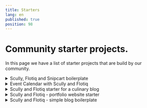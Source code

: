 ```yaml
---
title: Starters
lang: en
published: true
position: 98
---
```


# Community starter projects.

In this page we have a list of starter projects that are build by our community.

<details>
<summary>Scully, Flotiq and Snipcart boilerplate</summary>

## Details

Build an e-commerce site with Scully, Snipcart and Flotiq.

You will get a simple, functional e-commerce website with your own products, running live on the Internet.

Uses Flotiq Angular SDK, which simplifies development!

Few clicks to deploy your project to Netlify!

[Scully, Flotiq and Snipcart boilerplate](https://github.com/flotiq/scully-products-starter)

</details>

<details>
<summary>Event Calendar with Scully and Flotiq</summary>

## Details

Build your own calendar filled with various events and share them with others!

Uses Flotiq Angular SDK, which simplifies development!

Few clicks to deploy your project to Netlify!

[Event Calendar with Scully and Flotiq](https://github.com/flotiq/scully-event-calendar-starter)

</details>

<details>
<summary>Scully and Flotiq starter for a culinary blog</summary>

## Details

Set up your culinary blog in a few steps and share your amazing recipes with the world!

Uses Flotiq Angular SDK, which simplifies development!

Few clicks to deploy your project to Netlify!

[Scully and Flotiq starter for a culinary blog](https://github.com/flotiq/scully-recipes-starter)

</details>

<details>
<summary>Scully and Flotiq - portfolio website starter</summary>

## Details

Build your projects showcase with Scully and Flotiq and present it to others all around the world!

Uses Flotiq Angular SDK, which simplifies development!

Few clicks to deploy your project to Netlify!

[Scully and Flotiq - portfolio website starter](https://github.com/flotiq/scully-projects-starter)

</details>

<details>
<summary>Scully and Flotiq - simple blog boilerplate</summary>

## Details

Build a personal blog with a few steps using Scully and Flotiq!

Uses Flotiq Angular SDK, which simplifies development!

Few clicks to deploy your project to Netlify!

[Scully and Flotiq - blog starter](https://github.com/flotiq/scully-blog-starter)

</details>
